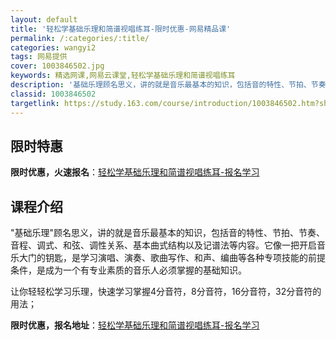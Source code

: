 ```yaml
---
layout: default
title: '轻松学基础乐理和简谱视唱练耳-限时优惠-网易精品课'
permalink: /:categories/:title/
categories: wangyi2
tags: 网易提供
cover: 1003846502.jpg
keywords: 精选网课,网易云课堂,轻松学基础乐理和简谱视唱练耳
description: '基础乐理顾名思义，讲的就是音乐最基本的知识，包括音的特性、节拍、节奏、音程、调式、和弦、调性关系、基本曲式结构以及记谱法'
classid: 1003846502
targetlink: https://study.163.com/course/introduction/1003846502.htm?share=1&shareId=1025206652&utm_campaign=share&utm_medium=iphoneShare&utm_source=&utm_u=1025206652
---
```


## 限时特惠

**限时优惠，火速报名**：[轻松学基础乐理和简谱视唱练耳-报名学习](https://study.163.com/course/introduction/1003846502.htm?share=1&shareId=1025206652&utm_campaign=share&utm_medium=iphoneShare&utm_source=&utm_u=1025206652)

## 课程介绍

"基础乐理"顾名思义，讲的就是音乐最基本的知识，包括音的特性、节拍、节奏、音程、调式、和弦、调性关系、基本曲式结构以及记谱法等内容。它像一把开启音乐大门的钥匙，是学习演唱、演奏、歌曲写作、和声、编曲等各种专项技能的前提条件，是成为一个有专业素质的音乐人必须掌握的基础知识。

让你轻轻松学习乐理，快速学习掌握4分音符，8分音符，16分音符，32分音符的用法；

**限时优惠，报名地址**：[轻松学基础乐理和简谱视唱练耳-报名学习](https://study.163.com/course/introduction/1003846502.htm?share=1&shareId=1025206652&utm_campaign=share&utm_medium=iphoneShare&utm_source=&utm_u=1025206652)

